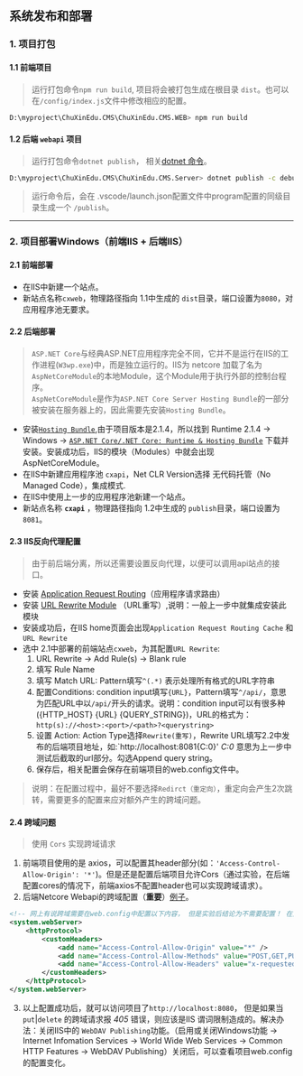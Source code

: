 ## 系统发布和部署

### 1. 项目打包

#### 1.1 前端项目

> 运行打包命令`npm run build`, 项目将会被打包生成在根目录 `dist`。也可以在`/config/index.js`文件中修改相应的配置。
```bash
D:\myproject\ChuXinEdu.CMS\ChuXinEdu.CMS.WEB> npm run build
```

#### 1.2 后端 `webapi` 项目

> 运行打包命令`dotnet publish`， 相关[dotnet 命令](https://docs.microsoft.com/zh-cn/dotnet/core/tools/dotnet?tabs=netcore21)。
```bash
D:\myproject\ChuXinEdu.CMS\ChuXinEdu.CMS.Server> dotnet publish -c debug
```
> 运行命令后，会在 .vscode/launch.json配置文件中program配置的同级目录生成一个 `/publish`。

---

### 2. 项目部署Windows（前端IIS + 后端IIS）

#### 2.1 前端部署

+ 在IIS中新建一个站点。
+ 新站点名称`cxweb`，物理路径指向 1.1中生成的 `dist`目录，端口设置为`8080`，对应用程序池无要求。

#### 2.2 后端部署

> `ASP.NET Core`与经典ASP.NET应用程序完全不同，它并不是运行在IIS的工作进程(`W3wp.exe`)中，而是独立运行的。IIS为 netcore 加载了名为`AspNetCoreModule`的本地Module，这个Module用于执行外部的控制台程序。   
> `AspNetCoreModule`是作为`ASP.NET Core Server Hosting Bundle`的一部分被安装在服务器上的，因此需要先安装`Hosting Bundle`。

+ 安装[`Hosting Bundle`](https://www.microsoft.com/net/download/dotnet-core/2.1),由于项目版本是2.1.4，所以找到 Runtime 2.1.4 -> Windows -> [`ASP.NET Core/.NET Core: Runtime & Hosting Bundle`](https://download.microsoft.com/download/A/7/8/A78F1D25-8D5C-4411-B544-C7D527296D5E/dotnet-hosting-2.1.4-win.exe) 下载并安装。安装成功后，IIS的模块（Modules）中就会出现AspNetCoreModule。
+ 在IIS中新建应用程序池 `cxapi`，Net CLR Version选择 无代码托管（No Managed Code），集成模式.
+ 在IIS中使用上一步的应用程序池新建一个站点。
+ 新站点名称 **`cxapi`** ，物理路径指向 1.2中生成的 `publish`目录，端口设置为`8081`。

#### 2.3 IIS反向代理配置

> 由于前后端分离，所以还需要设置反向代理，以便可以调用api站点的接口。

+ 安装 [Application Request Routing](https://www.iis.net/downloads/microsoft/application-request-routing)（应用程序请求路由）
+ 安装 [URL Rewrite Module](https://www.microsoft.com/en-us/download/details.aspx?id=7435) （URL重写）,说明：一般上一步中就集成安装此模块
+ 安装成功后，在IIS home页面会出现`Application Request Routing Cache` 和 `URL Rewrite`
+ 选中 2.1中部署的前端站点`cxweb`，为其配置`URL Rewrite`:   
    1. URL Rewrite -> Add Rule(s) -> Blank rule
    2. 填写 Rule Name
    3. 填写 Match URL: Pattern填写`^(.*)` 表示处理所有格式的URL字符串
    4. 配置Conditions: condition input填写`{URL}`，Pattern填写`^/api/`，意思为匹配URL中以`/api/`开头的请求。说明：condition input可以有很多种({HTTP_HOST} {URL} {QUERY_STRING})，URL的格式为：`http(s)://<host>:<port>/<path>?<querystring>`
    5. 设置 Action: Action Type选择`Rewrite(重写)`，Rewrite URL填写2.2中发布的后端项目地址，如:`http://localhost:8081{C:0}' *C:0* 意思为上一步中测试后截取的url部分。勾选Append query string。
    6. 保存后，相关配置会保存在前端项目的web.config文件中。

> 说明：在配置过程中，最好不要选择`Redirct（重定向）`，重定向会产生2次跳转，需要更多的配置来应对额外产生的跨域问题。

#### 2.4 跨域问题

> 使用 `Cors` 实现跨域请求
1. 前端项目使用的是 axios，可以配置其header部分(如：`'Access-Control-Allow-Origin': '*'`)。但是还是配置后端项目允许Cors（通过实验，在后端配置cores的情况下，前端axios不配置header也可以实现跨域请求）。
2. 后端Netcore Webapi的跨域配置（**重要**）[例子](https://www.cnblogs.com/tianma3798/p/6920704.html)。
``` xml
<!-- 网上有说跨域需要在web.config中配置以下内容， 但是实验后结论为不需要配置！ 在此仅供记录-->
<system.webServer>
	<httpProtocol>
		<customHeaders>
			<add name="Access-Control-Allow-Origin" value="*" />
			<add name="Access-Control-Allow-Methods" value="POST,GET,PUT,OPTIONS" />
			<add name="Access-Control-Allow-Headers" value="x-requested-with,content-type,authorization,mypara,username" />
		</customHeaders>
	</httpProtocol>
</system.webServer>
```
3. 以上配置成功后，就可以访问项目了`http://localhost:8080`， 但是如果当 `put`|`delete` 的跨域请求报 *405* 错误，则应该是IIS 谓词限制造成的。解决办法：关闭IIS中的 `WebDAV Publishing`功能。（启用或关闭Windows功能 -> Internet Infomation Services -> World Wide Web Services -> Common HTTP Features -> WebDAV Publishing）关闭后，可以查看项目web.config的配置变化。





